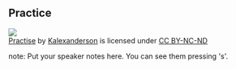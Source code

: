 ##  Practice

[![](https://farm8.static.flickr.com/7201/6843502446_d8fa57910a.jpg)](https://flickr.com/photos/kalexanderson/6843502446 "Practise")  
[Practise](https://flickr.com/photos/kalexanderson/6843502446 "Practise") by [Kalexanderson](https://flickr.com/people/kalexanderson) is licensed under [CC BY-NC-ND](https://creativecommons.org/licenses/by-nc-nd/2.0/)

note:
    Put your speaker notes here.
    You can see them pressing 's'.
